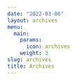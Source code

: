 ```yaml
---
date: "2022-03-06"
layout: archives
menu:
  main:
    params:
      icon: archives
    weight: 3
slug: archives
title: Archives
---
```

